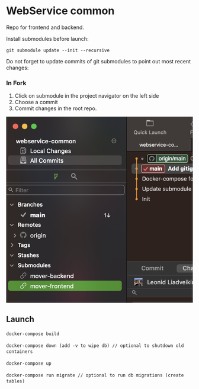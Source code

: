 # WebService common

Repo for frontend and backend.

Install submodules before launch:

```
git submodule update --init --recursive
```

Do not forget to update commits of git submodules to point out most recent changes:

### In Fork

1. Click on submodule in the project navigator on the left side
2. Choose a commit
3. Commit changes in the root repo.

![Fork](./Fork-git-submodules.png)

## Launch

```
docker-compose build

docker-compose down (add -v to wipe db) // optional to shutdown old containers

docker-compose up

docker-compose run migrate // optional to run db migrations (create tables)
```
